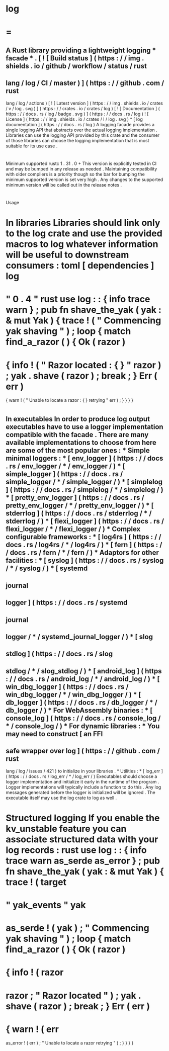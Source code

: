 log
=
=
=
A
Rust
library
providing
a
lightweight
logging
*
facade
*
.
[
!
[
Build
status
]
(
https
:
/
/
img
.
shields
.
io
/
github
/
workflow
/
status
/
rust
-
lang
/
log
/
CI
/
master
)
]
(
https
:
/
/
github
.
com
/
rust
-
lang
/
log
/
actions
)
[
!
[
Latest
version
]
(
https
:
/
/
img
.
shields
.
io
/
crates
/
v
/
log
.
svg
)
]
(
https
:
/
/
crates
.
io
/
crates
/
log
)
[
!
[
Documentation
]
(
https
:
/
/
docs
.
rs
/
log
/
badge
.
svg
)
]
(
https
:
/
/
docs
.
rs
/
log
)
!
[
License
]
(
https
:
/
/
img
.
shields
.
io
/
crates
/
l
/
log
.
svg
)
*
[
log
documentation
]
(
https
:
/
/
docs
.
rs
/
log
)
A
logging
facade
provides
a
single
logging
API
that
abstracts
over
the
actual
logging
implementation
.
Libraries
can
use
the
logging
API
provided
by
this
crate
and
the
consumer
of
those
libraries
can
choose
the
logging
implementation
that
is
most
suitable
for
its
use
case
.
#
#
Minimum
supported
rustc
1
.
31
.
0
+
This
version
is
explicitly
tested
in
CI
and
may
be
bumped
in
any
release
as
needed
.
Maintaining
compatibility
with
older
compilers
is
a
priority
though
so
the
bar
for
bumping
the
minimum
supported
version
is
set
very
high
.
Any
changes
to
the
supported
minimum
version
will
be
called
out
in
the
release
notes
.
#
#
Usage
#
#
#
In
libraries
Libraries
should
link
only
to
the
log
crate
and
use
the
provided
macros
to
log
whatever
information
will
be
useful
to
downstream
consumers
:
toml
[
dependencies
]
log
=
"
0
.
4
"
rust
use
log
:
:
{
info
trace
warn
}
;
pub
fn
shave_the_yak
(
yak
:
&
mut
Yak
)
{
trace
!
(
"
Commencing
yak
shaving
"
)
;
loop
{
match
find_a_razor
(
)
{
Ok
(
razor
)
=
>
{
info
!
(
"
Razor
located
:
{
}
"
razor
)
;
yak
.
shave
(
razor
)
;
break
;
}
Err
(
err
)
=
>
{
warn
!
(
"
Unable
to
locate
a
razor
:
{
}
retrying
"
err
)
;
}
}
}
}
#
#
#
In
executables
In
order
to
produce
log
output
executables
have
to
use
a
logger
implementation
compatible
with
the
facade
.
There
are
many
available
implementations
to
choose
from
here
are
some
of
the
most
popular
ones
:
*
Simple
minimal
loggers
:
*
[
env_logger
]
(
https
:
/
/
docs
.
rs
/
env_logger
/
*
/
env_logger
/
)
*
[
simple_logger
]
(
https
:
/
/
docs
.
rs
/
simple_logger
/
*
/
simple_logger
/
)
*
[
simplelog
]
(
https
:
/
/
docs
.
rs
/
simplelog
/
*
/
simplelog
/
)
*
[
pretty_env_logger
]
(
https
:
/
/
docs
.
rs
/
pretty_env_logger
/
*
/
pretty_env_logger
/
)
*
[
stderrlog
]
(
https
:
/
/
docs
.
rs
/
stderrlog
/
*
/
stderrlog
/
)
*
[
flexi_logger
]
(
https
:
/
/
docs
.
rs
/
flexi_logger
/
*
/
flexi_logger
/
)
*
Complex
configurable
frameworks
:
*
[
log4rs
]
(
https
:
/
/
docs
.
rs
/
log4rs
/
*
/
log4rs
/
)
*
[
fern
]
(
https
:
/
/
docs
.
rs
/
fern
/
*
/
fern
/
)
*
Adaptors
for
other
facilities
:
*
[
syslog
]
(
https
:
/
/
docs
.
rs
/
syslog
/
*
/
syslog
/
)
*
[
systemd
-
journal
-
logger
]
(
https
:
/
/
docs
.
rs
/
systemd
-
journal
-
logger
/
*
/
systemd_journal_logger
/
)
*
[
slog
-
stdlog
]
(
https
:
/
/
docs
.
rs
/
slog
-
stdlog
/
*
/
slog_stdlog
/
)
*
[
android_log
]
(
https
:
/
/
docs
.
rs
/
android_log
/
*
/
android_log
/
)
*
[
win_dbg_logger
]
(
https
:
/
/
docs
.
rs
/
win_dbg_logger
/
*
/
win_dbg_logger
/
)
*
[
db_logger
]
(
https
:
/
/
docs
.
rs
/
db_logger
/
*
/
db_logger
/
)
*
For
WebAssembly
binaries
:
*
[
console_log
]
(
https
:
/
/
docs
.
rs
/
console_log
/
*
/
console_log
/
)
*
For
dynamic
libraries
:
*
You
may
need
to
construct
[
an
FFI
-
safe
wrapper
over
log
]
(
https
:
/
/
github
.
com
/
rust
-
lang
/
log
/
issues
/
421
)
to
initialize
in
your
libraries
.
*
Utilities
:
*
[
log_err
]
(
https
:
/
/
docs
.
rs
/
log_err
/
*
/
log_err
/
)
Executables
should
choose
a
logger
implementation
and
initialize
it
early
in
the
runtime
of
the
program
.
Logger
implementations
will
typically
include
a
function
to
do
this
.
Any
log
messages
generated
before
the
logger
is
initialized
will
be
ignored
.
The
executable
itself
may
use
the
log
crate
to
log
as
well
.
#
#
Structured
logging
If
you
enable
the
kv_unstable
feature
you
can
associate
structured
data
with
your
log
records
:
rust
use
log
:
:
{
info
trace
warn
as_serde
as_error
}
;
pub
fn
shave_the_yak
(
yak
:
&
mut
Yak
)
{
trace
!
(
target
=
"
yak_events
"
yak
=
as_serde
!
(
yak
)
;
"
Commencing
yak
shaving
"
)
;
loop
{
match
find_a_razor
(
)
{
Ok
(
razor
)
=
>
{
info
!
(
razor
=
razor
;
"
Razor
located
"
)
;
yak
.
shave
(
razor
)
;
break
;
}
Err
(
err
)
=
>
{
warn
!
(
err
=
as_error
!
(
err
)
;
"
Unable
to
locate
a
razor
retrying
"
)
;
}
}
}
}
